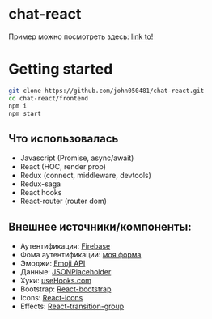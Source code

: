 # chat-react
Пример можно посмотреть здесь:
[link to!](http://94232.8.10:9300)

# Getting started
```bash
git clone https://github.com/john050481/chat-react.git
cd chat-react/frontend
npm i
npm start
```
## Что использовалась
- Javascript (Promise, async/await)
- React (HOC, render prop)
- Redux (connect, middleware, devtools)
- Redux-saga
- React hooks
- React-router (router dom)
## Внешнее источники/компоненты:
- Аутентификация: [Firebase](https://firebase.google.com/docs/auth/web/start)
- Фома аутентификации: [моя форма](https://www.npmjs.com/package/@john0504/react-authform)
- Эмоджи: [Emoji API](https://emoji-api.com)
- Данные: [JSONPlaceholder](https://jsonplaceholder.typicode.com/)
- Хуки: [useHooks.com](https://usehooks.com)
- Bootstrap: [React-bootstrap](https://react-bootstrap.github.io/components/)
- Icons: [React-icons](https://react-icons.netlify.app/)
- Effects: [React-transition-group](https://reactcommunity.org/react-transition-group/)